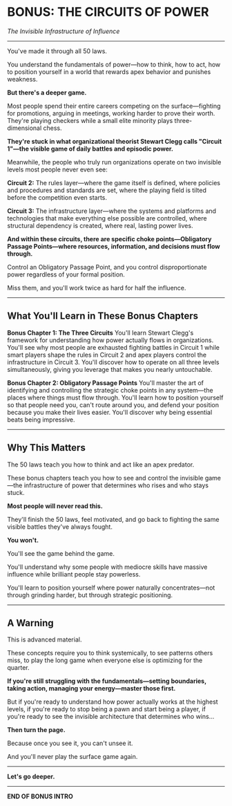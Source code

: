 # BONUS: THE CIRCUITS OF POWER

*The Invisible Infrastructure of Influence*

---

You've made it through all 50 laws.

You understand the fundamentals of power—how to think, how to act, how to position yourself in a world that rewards apex behavior and punishes weakness.

**But there's a deeper game.**

Most people spend their entire careers competing on the surface—fighting for promotions, arguing in meetings, working harder to prove their worth. They're playing checkers while a small elite minority plays three-dimensional chess.

**They're stuck in what organizational theorist Stewart Clegg calls "Circuit 1"—the visible game of daily battles and episodic power.**

Meanwhile, the people who truly run organizations operate on two invisible levels most people never even see:

**Circuit 2:** The rules layer—where the game itself is defined, where policies and procedures and standards are set, where the playing field is tilted before the competition even starts.

**Circuit 3:** The infrastructure layer—where the systems and platforms and technologies that make everything else possible are controlled, where structural dependency is created, where real, lasting power lives.

**And within these circuits, there are specific choke points—Obligatory Passage Points—where resources, information, and decisions must flow through.**

Control an Obligatory Passage Point, and you control disproportionate power regardless of your formal position.

Miss them, and you'll work twice as hard for half the influence.

---

## What You'll Learn in These Bonus Chapters

**Bonus Chapter 1: The Three Circuits**
You'll learn Stewart Clegg's framework for understanding how power actually flows in organizations. You'll see why most people are exhausted fighting battles in Circuit 1 while smart players shape the rules in Circuit 2 and apex players control the infrastructure in Circuit 3. You'll discover how to operate on all three levels simultaneously, giving you leverage that makes you nearly untouchable.

**Bonus Chapter 2: Obligatory Passage Points**
You'll master the art of identifying and controlling the strategic choke points in any system—the places where things must flow through. You'll learn how to position yourself so that people need you, can't route around you, and defend your position because you make their lives easier. You'll discover why being essential beats being impressive.

---

## Why This Matters

The 50 laws teach you how to think and act like an apex predator.

These bonus chapters teach you how to see and control the invisible game—the infrastructure of power that determines who rises and who stays stuck.

**Most people will never read this.**

They'll finish the 50 laws, feel motivated, and go back to fighting the same visible battles they've always fought.

**You won't.**

You'll see the game behind the game.

You'll understand why some people with mediocre skills have massive influence while brilliant people stay powerless.

You'll learn to position yourself where power naturally concentrates—not through grinding harder, but through strategic positioning.

---

## A Warning

This is advanced material.

These concepts require you to think systemically, to see patterns others miss, to play the long game when everyone else is optimizing for the quarter.

**If you're still struggling with the fundamentals—setting boundaries, taking action, managing your energy—master those first.**

But if you're ready to understand how power actually works at the highest levels, if you're ready to stop being a pawn and start being a player, if you're ready to see the invisible architecture that determines who wins...

**Then turn the page.**

Because once you see it, you can't unsee it.

And you'll never play the surface game again.

---

**Let's go deeper.**

---

**END OF BONUS INTRO**
